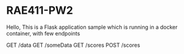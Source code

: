 # RAE411-PW2
Hello, 
This is a Flask application sample which is running in a docker container, with few endpoints

GET /data
GET /someData
GET /scores
POST /scores
